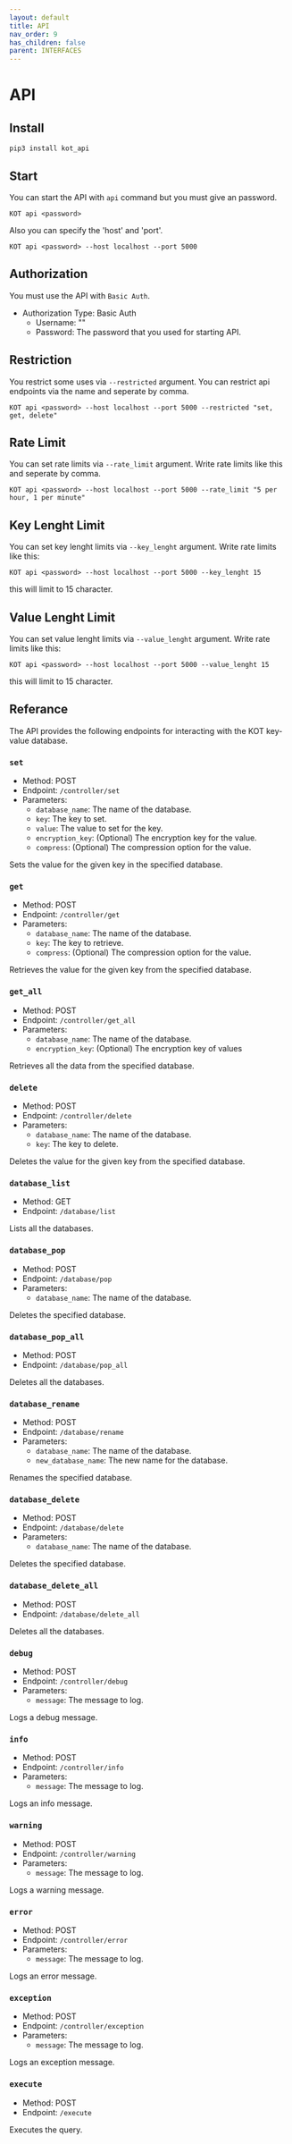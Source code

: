 ```yaml
---
layout: default
title: API
nav_order: 9
has_children: false
parent: INTERFACES
---
```


# API

## Install
```console
pip3 install kot_api
```

## Start
You can start the API with `api` command but you must give an password.

```console
KOT api <password>
```

Also you can specify the 'host' and 'port'.

```console
KOT api <password> --host localhost --port 5000
```

## Authorization
You must use the API with `Basic Auth`.

- Authorization Type: Basic Auth
  - Username: ""
  - Password: The password that you used for starting API.


## Restriction
You restrict some uses via `--restricted` argument. You can restrict api endpoints via the name and seperate by comma.

```console
KOT api <password> --host localhost --port 5000 --restricted "set, get, delete"
```


## Rate Limit
You can set rate limits via `--rate_limit` argument. Write rate limits like this and seperate by comma.

```console
KOT api <password> --host localhost --port 5000 --rate_limit "5 per hour, 1 per minute"
```

## Key Lenght Limit
You can set key lenght limits via `--key_lenght` argument. Write rate limits like this:

```console
KOT api <password> --host localhost --port 5000 --key_lenght 15
```

this will limit to 15 character.

## Value Lenght Limit
You can set value lenght limits via `--value_lenght` argument. Write rate limits like this:

```console
KOT api <password> --host localhost --port 5000 --value_lenght 15
```

this will limit to 15 character.

## Referance

The API provides the following endpoints for interacting with the KOT key-value database.

### `set`

- Method: POST
- Endpoint: `/controller/set`
- Parameters:
  - `database_name`: The name of the database.
  - `key`: The key to set.
  - `value`: The value to set for the key.
  - `encryption_key`: (Optional) The encryption key for the value.
  - `compress`: (Optional) The compression option for the value.

Sets the value for the given key in the specified database.

### `get`

- Method: POST
- Endpoint: `/controller/get`
- Parameters:
  - `database_name`: The name of the database.
  - `key`: The key to retrieve.
  - `compress`: (Optional) The compression option for the value.

Retrieves the value for the given key from the specified database.

### `get_all`

- Method: POST
- Endpoint: `/controller/get_all`
- Parameters:
  - `database_name`: The name of the database.
  - `encryption_key`: (Optional) The encryption key of values

Retrieves all the data from the specified database.

### `delete`

- Method: POST
- Endpoint: `/controller/delete`
- Parameters:
  - `database_name`: The name of the database.
  - `key`: The key to delete.

Deletes the value for the given key from the specified database.

### `database_list`

- Method: GET
- Endpoint: `/database/list`

Lists all the databases.

### `database_pop`

- Method: POST
- Endpoint: `/database/pop`
- Parameters:
  - `database_name`: The name of the database.

Deletes the specified database.

### `database_pop_all`

- Method: POST
- Endpoint: `/database/pop_all`

Deletes all the databases.

### `database_rename`

- Method: POST
- Endpoint: `/database/rename`
- Parameters:
  - `database_name`: The name of the database.
  - `new_database_name`: The new name for the database.

Renames the specified database.

### `database_delete`

- Method: POST
- Endpoint: `/database/delete`
- Parameters:
  - `database_name`: The name of the database.

Deletes the specified database.

### `database_delete_all`

- Method: POST
- Endpoint: `/database/delete_all`

Deletes all the databases.


### `debug`

- Method: POST
- Endpoint: `/controller/debug`
- Parameters:
  - `message`: The message to log.

Logs a debug message.

### `info`

- Method: POST
- Endpoint: `/controller/info`
- Parameters:
  - `message`: The message to log.

Logs an info message.

### `warning`

- Method: POST
- Endpoint: `/controller/warning`
- Parameters:
  - `message`: The message to log.

Logs a warning message.

### `error`

- Method: POST
- Endpoint: `/controller/error`
- Parameters:
  - `message`: The message to log.

Logs an error message.

### `exception`

- Method: POST
- Endpoint: `/controller/exception`
- Parameters:
  - `message`: The message to log.

Logs an exception message.

### `execute`

- Method: POST
- Endpoint: `/execute`

Executes the query.